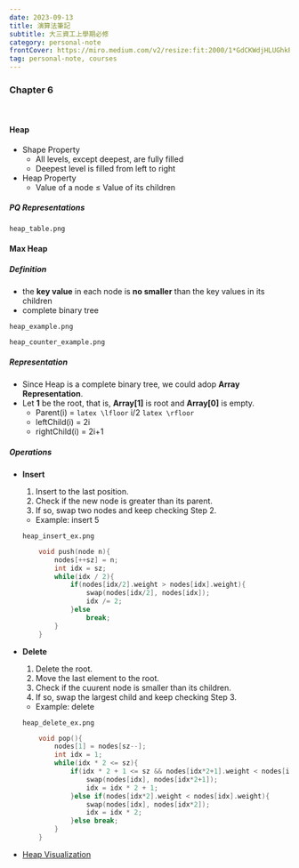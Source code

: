 ```yaml
---
date: 2023-09-13
title: 演算法筆記 
subtitle: 大三資工上學期必修
category: personal-note
frontCover: https://miro.medium.com/v2/resize:fit:2000/1*GdCKWdjHLUGhkPoXjI6vIQ.jpeg
tag: personal-note, courses
---
```

### Chapter 6

<br>

#### Heap
- Shape Property
  - All levels, except deepest, are fully filled
  - Deepest level is filled from left to right 
- Heap Property
  - Value of a node ≤ Value of its children


##### PQ Representations
```img
heap_table.png
```

#### Max Heap
##### Definition
  - the **key value** in each node is **no smaller** than the key values in its children
  - complete binary tree
  ```img
  heap_example.png
  ```
  ```img
  heap_counter_example.png
  ```
##### Representation
- Since Heap is a complete binary tree, we could adop **Array Representation**.
- Let **1** be the root, that is, **Array[1]** is root and **Array[0]** is empty.
    - Parent(i) = `latex \lfloor` i/2 `latex \rfloor`
    - leftChild(i) = 2i 
    - rightChild(i) = 2i+1 

##### Operations
  - **Insert**
      1. Insert to the last position.
      2. Check if the new node is greater than its parent. 
      3. If so, swap two nodes and keep checking Step 2.
      - Example: insert 5 
      ```img
      heap_insert_ex.png
      ```

      ```cpp
          void push(node n){
              nodes[++sz] = n;
              int idx = sz;
              while(idx / 2){
                  if(nodes[idx/2].weight > nodes[idx].weight){
                      swap(nodes[idx/2], nodes[idx]);
                      idx /= 2;
                  }else 
                      break;
              }
          }
      ```    

  - **Delete**
      1. Delete the root.
      2. Move the last element to the root.
      3. Check if the cuurent node is smaller than its children. 
      4. If so, swap the largest child and keep checking Step 3.

      - Example: delete
      ```img
      heap_delete_ex.png
      ```
 
      ```cpp
          void pop(){
              nodes[1] = nodes[sz--];
              int idx = 1;
              while(idx * 2 <= sz){
                  if(idx * 2 + 1 <= sz && nodes[idx*2+1].weight < nodes[idx*2].weight && nodes[idx*2+1].weight < nodes[idx].weight){
                      swap(nodes[idx], nodes[idx*2+1]);
                      idx = idx * 2 + 1;
                  }else if(nodes[idx*2].weight < nodes[idx].weight){
                      swap(nodes[idx], nodes[idx*2]);
                      idx = idx * 2;
                  }else break;
              }
          }
      ```    

  - [Heap Visualization](https://www.cs.usfca.edu/~galles/visualization/Heap.html)